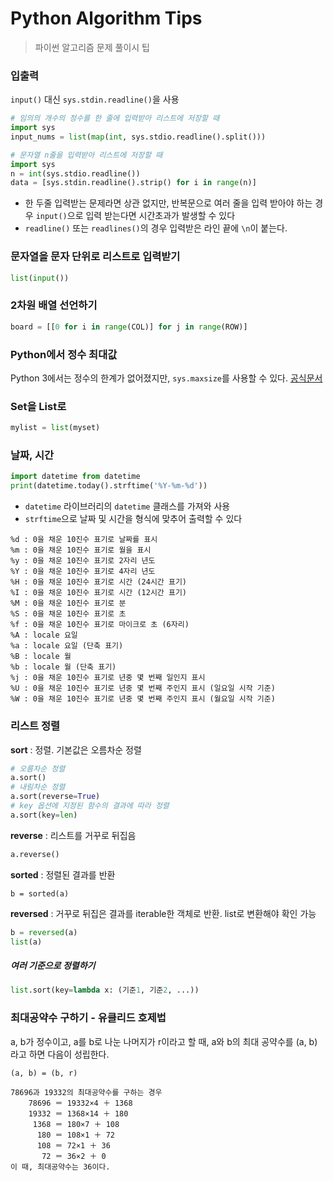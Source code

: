 # Python Algorithm Tips

> 파이썬 알고리즘 문제 풀이시 팁



### 입출력

`input()` 대신 `sys.stdin.readline()`을 사용

```python
# 임의의 개수의 정수를 한 줄에 입력받아 리스트에 저장할 때
import sys
input_nums = list(map(int, sys.stdio.readline().split()))

# 문자열 n줄을 입력받아 리스트에 저장할 때
import sys
n = int(sys.stdio.readline())
data = [sys.stdin.readline().strip() for i in range(n)]
```

- 한 두줄 입력받는 문제라면 상관 없지만, 반복문으로 여러 줄을 입력 받아야 하는 경우 `input()`으로 입력 받는다면 시간초과가 발생할 수 있다
- `readline()` 또는 `readlines()`의 경우 입력받은 라인 끝에 `\n`이 붙는다.



### 문자열을 문자 단위로 리스트로 입력받기

```python
list(input())
```



### 2차원 배열 선언하기

```python
board = [[0 for i in range(COL)] for j in range(ROW)]
```



### Python에서 정수 최대값

Python 3에서는 정수의 한계가 없어졌지만, `sys.maxsize`를 사용할 수 있다. [공식문서](https://docs.python.org/3/whatsnew/3.0.html#integers)



### Set을 List로

```python
mylist = list(myset)
```



### 날짜, 시간

```python
import datetime from datetime
print(datetime.today().strftime('%Y-%m-%d'))
```

- `datetime` 라이브러리의 `datetime` 클래스를 가져와 사용
- `strftime`으로 날짜 및 시간을 형식에 맞추어 출력할 수 있다

```
%d : 0을 채운 10진수 표기로 날짜를 표시
%m : 0을 채운 10진수 표기로 월을 표시
%y : 0을 채운 10진수 표기로 2자리 년도
%Y : 0을 채운 10진수 표기로 4자리 년도
%H : 0을 채운 10진수 표기로 시간 (24시간 표기)
%I : 0을 채운 10진수 표기로 시간 (12시간 표기)
%M : 0을 채운 10진수 표기로 분
%S : 0을 채운 10진수 표기로 초
%f : 0을 채운 10진수 표기로 마이크로 초 (6자리)
%A : locale 요일
%a : locale 요일 (단축 표기)
%B : locale 월
%b : locale 월 (단축 표기)
%j : 0을 채운 10진수 표기로 년중 몇 번째 일인지 표시 
%U : 0을 채운 10진수 표기로 년중 몇 번째 주인지 표시 (일요일 시작 기준)
%W : 0을 채운 10진수 표기로 년중 몇 번째 주인지 표시 (월요일 시작 기준)
```



### 리스트 정렬

**sort** : 정렬. 기본값은 오름차순 정렬

```python
# 오름차순 정렬
a.sort()
# 내림차순 정렬
a.sort(reverse=True)
# key 옵션에 지정된 함수의 결과에 따라 정렬
a.sort(key=len)
```

**reverse** : 리스트를 거꾸로 뒤집음

```python
a.reverse()
```

**sorted** : 정렬된 결과를 반환

```
b = sorted(a)
```

**reversed** : 거꾸로 뒤집은 결과를 iterable한 객체로 반환. list로 변환해야 확인 가능

```python
b = reversed(a)
list(a)
```

##### 여러 기준으로 정렬하기

```python
list.sort(key=lambda x: (기준1, 기준2, ...))
```



### 최대공약수 구하기 - 유클리드 호제법

a, b가 정수이고, a를 b로 나눈 나머지가 r이라고 할 때, a와 b의 최대 공약수를 (a, b)라고 하면 다음이 성립한다.

`(a, b) = (b, r)`

```
78696과 19332의 최대공약수를 구하는 경우
    78696 ＝ 19332×4 ＋ 1368
    19332 ＝ 1368×14 ＋ 180
     1368 ＝ 180×7 ＋ 108
      180 ＝ 108×1 ＋ 72
      108 ＝ 72×1 ＋ 36
       72 ＝ 36×2 ＋ 0
이 때, 최대공약수는 36이다.
```

